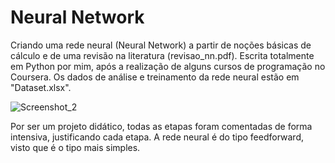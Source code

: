 # Neural Network

Criando uma rede neural (Neural Network) a partir de noções básicas de cálculo e de uma revisão na literatura (revisao_nn.pdf). Escrita totalmente em Python por mim, após a realização de alguns cursos de programação no Coursera.
Os dados de análise e treinamento da rede neural estão em "Dataset.xlsx".

![Screenshot_2](https://user-images.githubusercontent.com/36635794/147134123-840760f1-ea86-4843-ac3e-f6d971568972.jpg)

Por ser um projeto didático, todas as etapas foram comentadas de forma intensiva, justificando cada etapa. A rede neural é do tipo feedforward, visto que é o tipo mais simples.
